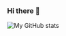 ### Hi there 👋

![My GitHub stats](https://github-readme-stats.vercel.app/api?username=gwy15&count_private=true&show_icons=true)
